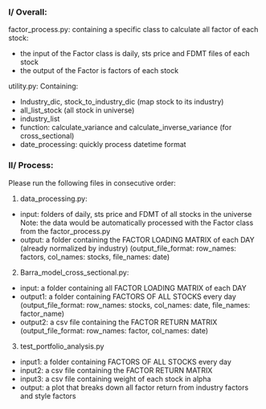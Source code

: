### I/ Overall:
factor_process.py:
containing a specific class to calculate all factor of each stock:
- the input of the Factor class is daily, sts price and FDMT files of each stock
- the output of the Factor is factors of each stock

utility.py:
Containing:
- Industry_dic, stock_to_industry_dic (map stock to its industry)
- all_list_stock (all stock in universe)
- industry_list
- function: calculate_variance and calculate_inverse_variance (for cross_sectional)
- date_processing: quickly process datetime format

### II/ Process:
Please run the following files in consecutive order:
1. data_processing.py:
- input: folders of daily, sts price and FDMT of all stocks in the universe
Note: the data would be automatically processed with the Factor class from the factor_process.py
- output: a folder containing the FACTOR LOADING MATRIX of each DAY (already normalized by industry)
(output_file_format: row_names: factors, col_names: stocks, file_names: date)

2. Barra_model_cross_sectional.py:
- input: a folder containing all FACTOR LOADING MATRIX of each DAY
- output1: a folder containing FACTORS OF ALL STOCKS every day
(output_file_format: row_names: stocks, col_names: date, file_names: factor_name)
- output2: a csv file containing the FACTOR RETURN MATRIX
(output_file_format: row_names: factor, col_names: date)

3. test_portfolio_analysis.py
- input1: a folder containing FACTORS OF ALL STOCKS every day
- input2: a csv file containing the FACTOR RETURN MATRIX
- input3: a csv file containing weight of each stock in alpha
- output: a plot that breaks down all factor return from industry factors and style factors
